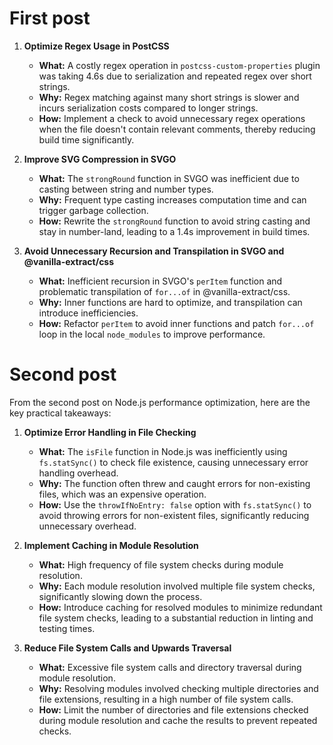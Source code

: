# First post

1. **Optimize Regex Usage in PostCSS**

   - **What:** A costly regex operation in `postcss-custom-properties` plugin was taking 4.6s due to serialization and repeated regex over short strings.
   - **Why:** Regex matching against many short strings is slower and incurs serialization costs compared to longer strings.
   - **How:** Implement a check to avoid unnecessary regex operations when the file doesn't contain relevant comments, thereby reducing build time significantly.

2. **Improve SVG Compression in SVGO**

   - **What:** The `strongRound` function in SVGO was inefficient due to casting between string and number types.
   - **Why:** Frequent type casting increases computation time and can trigger garbage collection.
   - **How:** Rewrite the `strongRound` function to avoid string casting and stay in number-land, leading to a 1.4s improvement in build times.

3. **Avoid Unnecessary Recursion and Transpilation in SVGO and @vanilla-extract/css**
   - **What:** Inefficient recursion in SVGO's `perItem` function and problematic transpilation of `for...of` in @vanilla-extract/css.
   - **Why:** Inner functions are hard to optimize, and transpilation can introduce inefficiencies.
   - **How:** Refactor `perItem` to avoid inner functions and patch `for...of` loop in the local `node_modules` to improve performance.

# Second post

From the second post on Node.js performance optimization, here are the key practical takeaways:

1. **Optimize Error Handling in File Checking**

   - **What:** The `isFile` function in Node.js was inefficiently using `fs.statSync()` to check file existence, causing unnecessary error handling overhead.
   - **Why:** The function often threw and caught errors for non-existing files, which was an expensive operation.
   - **How:** Use the `throwIfNoEntry: false` option with `fs.statSync()` to avoid throwing errors for non-existent files, significantly reducing unnecessary overhead.

2. **Implement Caching in Module Resolution**

   - **What:** High frequency of file system checks during module resolution.
   - **Why:** Each module resolution involved multiple file system checks, significantly slowing down the process.
   - **How:** Introduce caching for resolved modules to minimize redundant file system checks, leading to a substantial reduction in linting and testing times.

3. **Reduce File System Calls and Upwards Traversal**
   - **What:** Excessive file system calls and directory traversal during module resolution.
   - **Why:** Resolving modules involved checking multiple directories and file extensions, resulting in a high number of file system calls.
   - **How:** Limit the number of directories and file extensions checked during module resolution and cache the results to prevent repeated checks.

